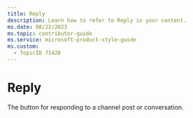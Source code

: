 ```yaml
---
title: Reply
description: Learn how to refer to Reply in your content.
ms.date: 08/22/2023
ms.topic: contributor-guide
ms.service: microsoft-product-style-guide
ms.custom:
  - TopicID 71428
---
```



# Reply

The button for responding to a channel post or conversation.

